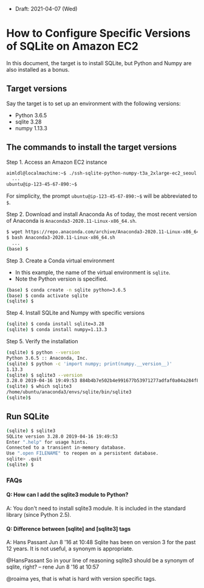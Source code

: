 * Draft: 2021-04-07 (Wed)

# How to Configure Specific Versions of SQLite on Amazon EC2
In this document, the target is to install SQLite, but Python and Numpy are also installed as a bonus.

## Target versions
Say the target is to set up an environment with the following versions:
- Python 3.6.5
- sqlite 3.28
- numpy 1.13.3

## The commands to install the target versions

Step 1. Access an Amazon EC2 instance
```bash
aimldl@localmachine:~$ ./ssh-sqlite-python-numpy-t3a_2xlarge-ec2_seoul
  ...
ubuntu@ip-123-45-67-890:~$
```
For simplicity, the prompt `ubuntu@ip-123-45-67-890:~$` will be abbreviated to `$`.

Step 2. Download and install Anaconda
As of today, the most recent version of Anaconda is `Anaconda3-2020.11-Linux-x86_64.sh`.

```bash
$ wget https://repo.anaconda.com/archive/Anaconda3-2020.11-Linux-x86_64.sh
$ bash Anaconda3-2020.11-Linux-x86_64.sh
  ...
(base) $
```

Step 3. Create a Conda virtual environment
* In this example, the name of the virtual environment is `sqlite`.
* Note the Python version is specified.
```bash
(base) $ conda create -n sqlite python=3.6.5
(base) $ conda activate sqlite
(sqlite) $
```

Step 4. Install SQLite and Numpy with specific versions
```bash
(sqlite) $ conda install sqlite=3.28
(sqlite) $ conda install numpy=1.13.3
```

Step 5. Verify the installation
```bash
(sqlite) $ python --version
Python 3.6.5 :: Anaconda, Inc.
(sqlite) $ python -c 'import numpy; print(numpy.__version__)'
1.13.3
(sqlite) $ sqlite3 --version
3.28.0 2019-04-16 19:49:53 884b4b7e502b4e991677b53971277adfaf0a04a284f8e483e2553d0f83156b50
(sqlite) $ which sqlite3
/home/ubuntu/anaconda3/envs/sqlite/bin/sqlite3
(sqlite)$
```

## Run SQLite
```bash
(sqlite) $ sqlite3
SQLite version 3.28.0 2019-04-16 19:49:53
Enter ".help" for usage hints.
Connected to a transient in-memory database.
Use ".open FILENAME" to reopen on a persistent database.
sqlite> .quit
(sqlite) $
```

### FAQs
#### Q: How can I add the sqlite3 module to Python?
A: You don't need to install sqlite3 module. It is included in the standard library (since Python 2.5).

#### Q: Difference between [sqlite] and [sqlite3] tags
A: Hans Passant Jun 8 '16 at 10:48
Sqlite has been on version 3 for the past 12 years. It is not useful, a synonym is appropriate. 

@HansPassant So in your line of reasoning sqlite3 should be a synonym of sqlite, right? 
– rene Jun 8 '16 at 10:57

@roaima yes, that is what is hard with version specific tags.
